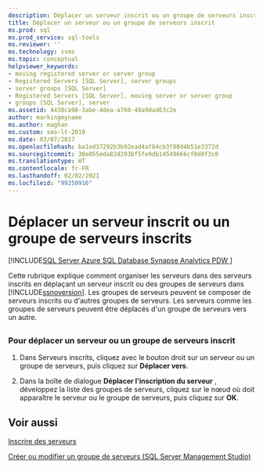 ```yaml
---
description: Déplacer un serveur inscrit ou un groupe de serveurs inscrits
title: Déplacer un serveur ou un groupe de serveurs inscrit
ms.prod: sql
ms.prod_service: sql-tools
ms.reviewer: ''
ms.technology: ssms
ms.topic: conceptual
helpviewer_keywords:
- moving registered server or server group
- Registered Servers [SQL Server], server groups
- server groups [SQL Server]
- Registered Servers [SQL Server], moving server or server group
- groups [SQL Server], server
ms.assetid: 4438ca98-3abe-4dea-a760-48a9dad63c2e
author: markingmyname
ms.author: maghan
ms.custom: seo-lt-2019
ms.date: 03/07/2017
ms.openlocfilehash: ba1ed37292b3b92ead4af84cb3f00d4b51e3372d
ms.sourcegitcommit: 38e055eda82d293bf5fe9db14549666cf0d0f3c0
ms.translationtype: HT
ms.contentlocale: fr-FR
ms.lasthandoff: 02/02/2021
ms.locfileid: "99250916"
---
```

# <a name="move-a-registered-server-or-registered-server-group"></a>Déplacer un serveur inscrit ou un groupe de serveurs inscrits

[!INCLUDE[SQL Server Azure SQL Database Synapse Analytics PDW ](../../includes/applies-to-version/sql-asdb-asdbmi-asa-pdw.md)]

Cette rubrique explique comment organiser les serveurs dans des serveurs inscrits en déplaçant un serveur inscrit ou des groupes de serveurs dans [!INCLUDE[ssnoversion](../../includes/ssnoversion-md.md)]. Les groupes de serveurs peuvent se composer de serveurs inscrits ou d'autres groupes de serveurs. Les serveurs comme les groupes de serveurs peuvent être déplacés d'un groupe de serveurs vers un autre.  

## <a name="SSMSProcedure"></a>  

### <a name="to-move-a-registered-server-or-server-group"></a>Pour déplacer un serveur ou un groupe de serveurs inscrit  

1. Dans Serveurs inscrits, cliquez avec le bouton droit sur un serveur ou un groupe de serveurs, puis cliquez sur **Déplacer vers**.  
  
2. Dans la boîte de dialogue **Déplacer l’inscription du serveur** , développez la liste des groupes de serveurs, cliquez sur le nœud où doit apparaître le serveur ou le groupe de serveurs, puis cliquez sur **OK**.  

## <a name="see-also"></a>Voir aussi

[Inscrire des serveurs](./register-servers.md)

[Créer ou modifier un groupe de serveurs &#40;SQL Server Management Studio&#41;](./create-or-edit-a-server-group-sql-server-management-studio.md)